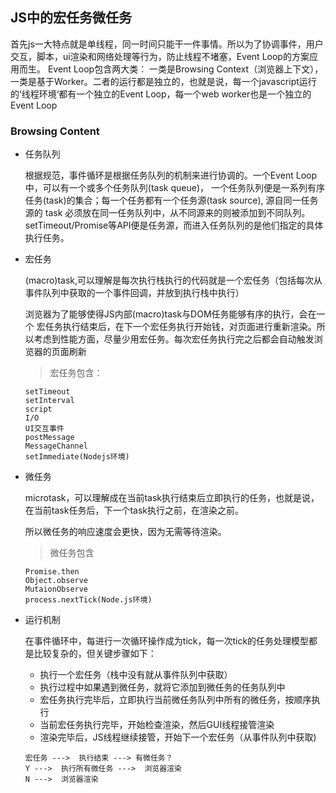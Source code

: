## JS中的宏任务微任务

首先js一大特点就是单线程，同一时间只能干一件事情。所以为了协调事件，用户交互，脚本，ui渲染和网络处理等行为，防止线程不堵塞，Event Loop的方案应用而生。
Event Loop包含两大类： 一类是Browsing Context（浏览器上下文），一类是基于Worker。二者的运行都是独立的，也就是说，每一个javascript运行的‘线程环境‘都有一个独立的Event Loop，每一个web worker也是一个独立的Event Loop 

### Browsing Content

- 任务队列

    根据规范，事件循环是根据任务队列的机制来进行协调的。一个Event Loop中，可以有一个或多个任务队列(task queue)， 一个任务队列便是一系列有序任务(task)的集合；每一个任务都有一个任务源(task source), 源自同一任务源的 task 必须放在同一任务队列中，从不同源来的则被添加到不同队列。setTimeout/Promise等API便是任务源，而进入任务队列的是他们指定的具体执行任务。

- 宏任务

  (macro)task,可以理解是每次执行栈执行的代码就是一个宏任务（包括每次从事件队列中获取的一个事件回调，并放到执行栈中执行）

  浏览器为了能够使得JS内部(macro)task与DOM任务能够有序的执行，会在一个 宏任务执行结束后，在下一个宏任务执行开始钱，对页面进行重新渲染。所以考虑到性能方面，尽量少用宏任务。每次宏任务执行完之后都会自动触发浏览器的页面刷新

    > 宏任务包含：
    ```
    setTimeout
    setInterval
    script
    I/O
    UI交互事件
    postMessage
    MessageChannel
    setImmediate(Nodejs环境)
    ```

- 微任务

  microtask，可以理解成在当前task执行结束后立即执行的任务，也就是说，在当前task任务后，下一个task执行之前，在渲染之前。

  所以微任务的响应速度会更快，因为无需等待渲染。

    > 微任务包含

    ```
    Promise.then
    Object.observe
    MutaionObserve
    process.nextTick(Node.js环境)
    ```

- 运行机制

  在事件循环中，每进行一次循环操作成为tick，每一次tick的任务处理模型都是比较复杂的，但关键步骤如下：

    - 执行一个宏任务（栈中没有就从事件队列中获取）
    - 执行过程中如果遇到微任务，就将它添加到微任务的任务队列中
    - 宏任务执行完毕后，立即执行当前微任务队列中所有的微任务，按顺序执行
    - 当前宏任务执行完毕，开始检查渲染，然后GUI线程接管渲染
    - 渲染完毕后，JS线程继续接管，开始下一个宏任务（从事件队列中获取)

    ```
    宏任务 --->  执行结束 ---> 有微任务？
    Y --->  执行所有微任务 --->  浏览器渲染
    N --->  浏览器渲染
    ```
